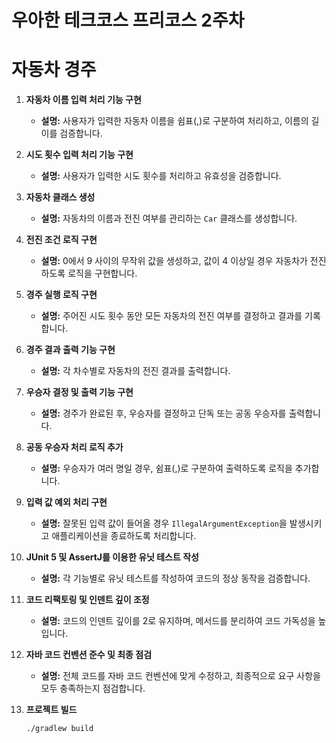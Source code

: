 # 우아한 테크코스 프리코스 2주차
# 자동차 경주

1. **자동차 이름 입력 처리 기능 구현**
   - **설명:** 사용자가 입력한 자동차 이름을 쉼표(,)로 구분하여 처리하고, 이름의 길이를 검증합니다.

2. **시도 횟수 입력 처리 기능 구현**
   - **설명:** 사용자가 입력한 시도 횟수를 처리하고 유효성을 검증합니다.

3. **자동차 클래스 생성**
   - **설명:** 자동차의 이름과 전진 여부를 관리하는 `Car` 클래스를 생성합니다.

4. **전진 조건 로직 구현**
   - **설명:** 0에서 9 사이의 무작위 값을 생성하고, 값이 4 이상일 경우 자동차가 전진하도록 로직을 구현합니다.

5. **경주 실행 로직 구현**
   - **설명:** 주어진 시도 횟수 동안 모든 자동차의 전진 여부를 결정하고 결과를 기록합니다.

6. **경주 결과 출력 기능 구현**
   - **설명:** 각 차수별로 자동차의 전진 결과를 출력합니다.

7. **우승자 결정 및 출력 기능 구현**
   - **설명:** 경주가 완료된 후, 우승자를 결정하고 단독 또는 공동 우승자를 출력합니다.

8. **공동 우승자 처리 로직 추가**
    - **설명:** 우승자가 여러 명일 경우, 쉼표(,)로 구분하여 출력하도록 로직을 추가합니다.

9. **입력 값 예외 처리 구현**
    - **설명:** 잘못된 입력 값이 들어올 경우 `IllegalArgumentException`을 발생시키고 애플리케이션을 종료하도록 처리합니다.

10. **JUnit 5 및 AssertJ를 이용한 유닛 테스트 작성**
    - **설명:** 각 기능별로 유닛 테스트를 작성하여 코드의 정상 동작을 검증합니다.

11. **코드 리팩토링 및 인덴트 깊이 조정**
    - **설명:** 코드의 인덴트 깊이를 2로 유지하며, 메서드를 분리하여 코드 가독성을 높입니다.

12. **자바 코드 컨벤션 준수 및 최종 점검**
    - **설명:** 전체 코드를 자바 코드 컨벤션에 맞게 수정하고, 최종적으로 요구 사항을 모두 충족하는지 점검합니다.

1. **프로젝트 빌드**
   ```bash
   ./gradlew build
